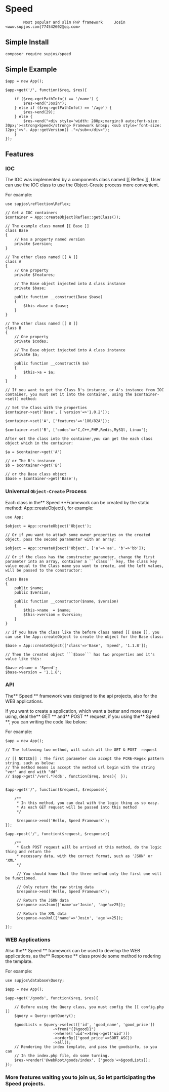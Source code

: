 # Speed #
			Most popular and slim PHP framework		Josin <www.supjos.com|774542602@qq.com>
## Simple Install ##

	composer require supjos/speed
			
## Simple Example ##
		
	$app = new App();
	
	$app->get('/', function($req, $res){
	
		if ($req->getPathInfo() == '/name') {
			$res->end("Josin");
		} else if ($req->getPathInfo() == '/age') {
			$res->end(29);
		} else {
			$res->end("<div style='width: 280px;margin:0 auto;font-size: 30px;'><strong>Speed</strong> Framework &nbsp; <sub style='font-size: 12px;'>v". App::getVersion() ."</sub></div>");
		}
	});


## Features ##

### IOC ###

The IOC was implemented by a components class named [[ Reflex ]], User can use the IOC class to use the Object-Create process more convenient.

For example:
	
	use supjos\reflection\Reflex;
	
	// Get a IOC containers
	$container = App::createObject(Reflex::getClass());
	
	// The example class named [[ Base ]]
	class Base
	{
		// Has a property named version
		private $version;
	}
	
	// The other class named [[ A ]]
	class A
	{
		// One property
		private $features;
		
		// The Base object injected into A class instance
		private $base;
		
		public function __construct(Base $base)
		{
			$this->base = $base;
		}
	}
		
	// The other class named [[ B ]]
	class B
	{
		// One property
		private $codes;
		
		// The Base object injected into A class instance
		private $a;
		
		public function __construct(A $a)
		{
			$this->a = $a;
		}
	}
	
	// If you want to get the Class B's instance, or A's instance from IOC container, you must set it into the container, using the $container->set() method:
	
	// Set the Class with the properties
	$container->set('Base', ['version'=>'1.0.2']);
	
	$container->set('A', ['features'=>'180/82A']);
	
	$container->set('B', ['codes'=>'C,C++,PHP,Redis,MySQl, Linux'];
	
	After set the class into the container,you can get the each class object which in the container:
	
	$a = $container->get('A')
	
	// or The B's instance
	$b = $container->get('B')
	
	// or the Base class object
	$base = $container->get('Base');
	
### Universal ```Object-Create``` Process ###
	
Each class in the** Speed **Framework can be created by the static method: App::createObject(), for example:

	use App;
	
	$object = App::createObject('Object');
	
	// Or if you want to attach some owner properties on the created object, pass the second paramenter with an array:
	
	$object = App::createOjbect('Object', ['a'=>'aa', 'b'=>'bb']);
	
	// Or if the class has the constructor parameter, change the first parameter into an array, container a ```class``` key, the class key value equal to the Class name you want to create, and the left values, will be passed to the constructor:
	
	class Base
	{
		public $name;
		public $version;
		
		public function __constructor($name, $version)
		{
			$this->name  = $name;
			$this->version = $version;
		}
	}
	
	// if you have the class like the before class named [[ Base ]], you can use the App::createObject to create the object for the Base class:
	
	$base = App::createObject(['class'=>'Base', 'Speed', '1.1.8']);
	
	// Then the created object ```$base``` has two properties and it's value like this:
	
	$base->$name = 'Speed';
	$base->version = '1.1.8';
	
### API ###

The** Speed ** framework was designed to the api projects, also for the WEB applications.

If you want to create a application, which want a better and more easy using, deal the** GET ** and** POST ** request, if you using the** Speed **, you can writing the code like below:

For example:
		
	$app = new App();
	
	// The following two method, will catch all the GET & POST  request
	
	// [[ NOTICE]] : The first parameter can accept the PCRE-Regex pattern string, such as below:
	// The method means is accept the method url begin with the string "ver" and end with "dd"
	// $app->get('/ver(.*)dd$', function($req, $res){  });
	
	
	$app->get('/', function($request, $response){
	
		/**
		 * In this method, you can deal with the logic thing as so easy.
		 * As each GET request will be passed into this method
		 */
		 
		 $response->end('Hello, Speed Framework');
	});
	
	$app->post('/', function($request, $response){
	
		/**
		 * Each POST request will be arrived at this method, do the logic thing and return the 
		 * necessary data, with the correct format, such as 'JSON' or 'XML'
		 */
		 
		 // You should know that the three method only the first one will be functioned.
		 
		 // Only return the raw string data
		 $response->end('Hello, Speed Framework");
		 
		 // Return the JSON data
		 $response->asJson(['name'=>'Josin', 'age'=>25]);
		 
		 // Return the XML data
		 $response->asXml(['name'=>'Josin', 'age'=>25]);
		 
	});
	
### WEB Applications ###

Also the** Speed ** framework can be used to develop the WEB applications, as the** Response ** class provide some method to redering the template.

For example:
	
	use supjos\database\Query;
	
	$app = new App();
	
	$app->get('/goods', function($req, $res){
	
		// Before using the Query class, you must config the [[ config.php ]] 
		$query = Query::getQuery();
		
		$goodLists = $query->select(['id', 'good_name', 'good_price'])
					     ->from("{{%good}}")
					     ->where(['uid'=>$req->get('uid')])
					     ->orderBy(['good_price'=>SORT_ASC])
					     ->all();
		// Rendering the index template, and pass the goodsinfo, so you can
		// In the index.php file, do some turning.
		$res->render('@webRoot/goods/index', ['goods'=>$goodLists]);
	});
	
### More features waiting you to join us, So let participating the Speed projects. ###
	
	
	
	
	
	
	
	
	
	
	
	
	
	
	
	
	
	
	
	
	
	
	
